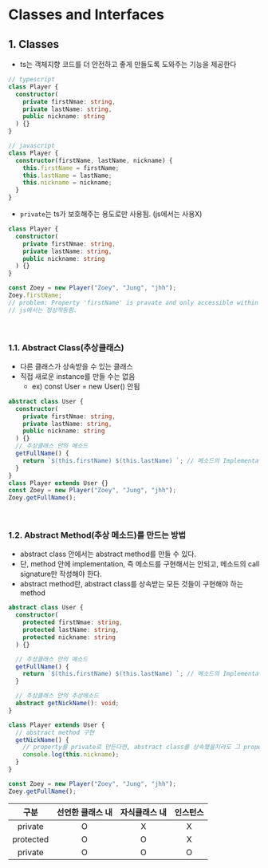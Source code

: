 # Classes and Interfaces

## **1. Classes**

- ts는 객체지향 코드를 더 안전하고 좋게 만들도록 도와주는 기능을 제공한다

```typescript
// typescript
class Player {
  constructor(
    private firstNmae: string,
    private lastName: string,
    public nickname: string
  ) {}
}

// javascript
class Player {
  constructor(firstName, lastName, nickname) {
    this.firstName = firstName;
    this.lastName = lastName;
    this.nickname = nickname;
  }
}
```

- `private`는 ts가 보호해주는 용도로만 사용됨. (js에서는 사용X)

```typescript
class Player {
  constructor(
    private firstNmae: string,
    private lastName: string,
    public nickname: string
  ) {}
}

const Zoey = new Player("Zoey", "Jung", "jhh");
Zoey.firstName;
// problem: Property 'firstName' is pravate and only accessible within class "Player"
// js에서는 정상작동함.
```

<br />

### 1.1. Abstract Class(추상클래스)

- 다른 클래스가 상속받을 수 있는 클래스
- 직접 새로운 instance를 만들 수는 없음
  - ex) const User = new User() 안됨

```typescript
abstract class User {
  constructor(
    private firstNmae: string,
    private lastName: string,
    public nickname: string
  ) {}
  // 추상클래스 안의 메소드
  getFullName() {
    return `$(this.firstName) $(this.lastName) `; // 메소드의 Implementation(구현)
  }
}
class Player extends User {}
const Zoey = new Player("Zoey", "Jung", "jhh");
Zoey.getFullName();
```

<br />

### 1.2. Abstract Method(추상 메소드)를 만드는 방법

- abstract class 안에서는 abstract method를 만들 수 있다.
- 단, method 안에 implementation, 즉 메소드를 구현해서는 안되고, 메소드의 call signature만 작성해야 한다.
- abstract method란, abstract class를 상속받는 모든 것들이 구현해야 하는 method

```typescript
abstract class User {
  constructor(
    protected firstNmae: string,
    protected lastName: string,
    protected nickname: string
  ) {}

  // 추상클래스 안의 메소드
  getFullName() {
    return `$(this.firstName) $(this.lastName) `; // 메소드의 Implementation(구현)
  }

  // 추상클래스 안의 추상메소드
  abstract getNickName(): void;
}

class Player extends User {
  // abstract method 구현
  getNickName() {
    // property를 private로 만든다면, abstract class를 상속했을지라도 그 property에 접근할 수 없다.
    console.log(this.nickname);
  }
}

const Zoey = new Player("Zoey", "Jung", "jhh");
Zoey.getFullName();
```

|   구분    | 선언한 클래스 내 | 자식클래스 내 | 인스턴스 |
| :-------: | :--------------: | :-----------: | :------: |
|  private  |        O         |       X       |    X     |
| protected |        O         |       O       |    X     |
|  private  |        O         |       O       |    O     |
